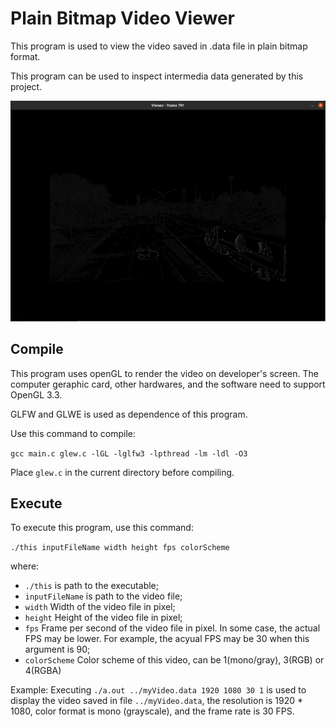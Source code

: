 # Plain Bitmap Video Viewer

This program is used to view the video saved in .data file in plain bitmap format.

This program can be used to inspect intermedia data generated by this project.

![Devtool::Viewer](docs/devtool_viewer.png)

## Compile

This program uses openGL to render the video on developer's screen. The computer geraphic card, other hardwares, and the software need to support OpenGL 3.3.

GLFW and GLWE is used as dependence of this program.

Use this command to compile:

```gcc main.c glew.c -lGL -lglfw3 -lpthread -lm -ldl -O3```

Place ```glew.c``` in the current directory before compiling.

## Execute

To execute this program, use this command:

```./this inputFileName width height fps colorScheme```


where:
- ```./this``` is path to the executable;
- ```inputFileName``` is path to the video file;
- ```width``` Width of the video file in pixel;
- ```height``` Height of the video file in pixel;
- ```fps``` Frame per second of the video file in pixel. In some case, the actual FPS may be lower. For example, the acyual FPS may be 30 when this argument is 90;
- ```colorScheme``` Color scheme of this video, can be 1(mono/gray), 3(RGB) or 4(RGBA)

Example: Executing ```./a.out ../myVideo.data 1920 1080 30 1``` is used to display the video saved in file ```../myVideo.data```, the resolution is 1920 * 1080, color format is mono (grayscale), and the frame rate is 30 FPS.